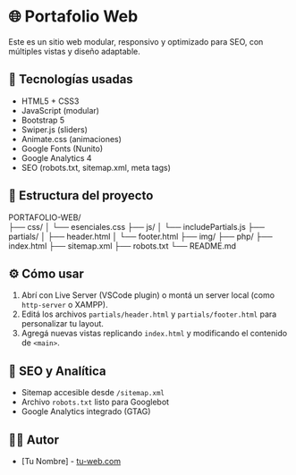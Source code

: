 # 🌐 Portafolio Web

Este es un sitio web modular, responsivo y optimizado para SEO, con múltiples vistas y diseño adaptable.

## 🚀 Tecnologías usadas

- HTML5 + CSS3
- JavaScript (modular)
- Bootstrap 5
- Swiper.js (sliders)
- Animate.css (animaciones)
- Google Fonts (Nunito)
- Google Analytics 4
- SEO (robots.txt, sitemap.xml, meta tags)

## 📁 Estructura del proyecto

PORTAFOLIO-WEB/  
├── css/ 
│ └── esenciales.css 
├── js/ 
│ └── includePartials.js 
├── partials/ 
│ ├── header.html 
│ └── footer.html 
├── img/ 
├── php/ 
├── index.html 
├── sitemap.xml 
├── robots.txt 
└── README.md


## ⚙️ Cómo usar

1. Abrí con Live Server (VSCode plugin) o montá un server local (como `http-server` o XAMPP).
2. Editá los archivos `partials/header.html` y `partials/footer.html` para personalizar tu layout.
3. Agregá nuevas vistas replicando `index.html` y modificando el contenido de `<main>`.

## 📡 SEO y Analítica

- Sitemap accesible desde `/sitemap.xml`
- Archivo `robots.txt` listo para Googlebot
- Google Analytics integrado (GTAG)

## 🧑‍💻 Autor

- [Tu Nombre] - [tu-web.com](https://tu-web.com)


